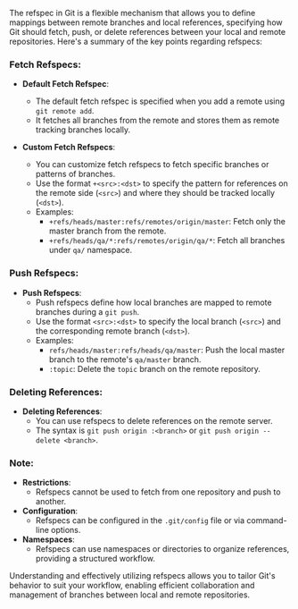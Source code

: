 The refspec in Git is a flexible mechanism that allows you to define mappings between remote branches and local references, specifying how Git should fetch, push, or delete references between your local and remote repositories. Here's a summary of the key points regarding refspecs:

### Fetch Refspecs:
- **Default Fetch Refspec**: 
  - The default fetch refspec is specified when you add a remote using `git remote add`.
  - It fetches all branches from the remote and stores them as remote tracking branches locally.

- **Custom Fetch Refspecs**:
  - You can customize fetch refspecs to fetch specific branches or patterns of branches.
  - Use the format `+<src>:<dst>` to specify the pattern for references on the remote side (`<src>`) and where they should be tracked locally (`<dst>`).
  - Examples:
    - `+refs/heads/master:refs/remotes/origin/master`: Fetch only the master branch from the remote.
    - `+refs/heads/qa/*:refs/remotes/origin/qa/*`: Fetch all branches under `qa/` namespace.

### Push Refspecs:
- **Push Refspecs**:
  - Push refspecs define how local branches are mapped to remote branches during a `git push`.
  - Use the format `<src>:<dst>` to specify the local branch (`<src>`) and the corresponding remote branch (`<dst>`).
  - Examples:
    - `refs/heads/master:refs/heads/qa/master`: Push the local master branch to the remote's `qa/master` branch.
    - `:topic`: Delete the `topic` branch on the remote repository.

### Deleting References:
- **Deleting References**:
  - You can use refspecs to delete references on the remote server.
  - The syntax is `git push origin :<branch>` or `git push origin --delete <branch>`.

### Note:
- **Restrictions**:
  - Refspecs cannot be used to fetch from one repository and push to another.
- **Configuration**:
  - Refspecs can be configured in the `.git/config` file or via command-line options.
- **Namespaces**:
  - Refspecs can use namespaces or directories to organize references, providing a structured workflow.

Understanding and effectively utilizing refspecs allows you to tailor Git's behavior to suit your workflow, enabling efficient collaboration and management of branches between local and remote repositories.